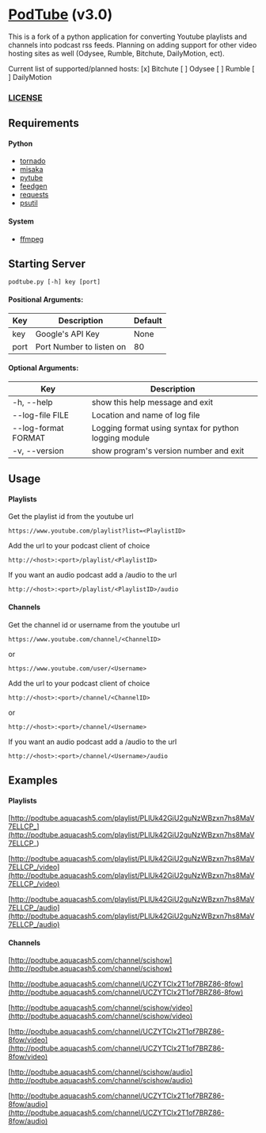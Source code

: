 # [PodTube](https://github.com/aquacash5/PodTube) (v3.0)

This is a fork of a python application for converting Youtube playlists and channels into podcast rss feeds. Planning on adding support for other video hosting sites as well (Odysee, Rumble, Bitchute, DailyMotion, ect).

Current list of supported/planned hosts:
[x] Bitchute
[ ] Odysee
[ ] Rumble
[ ] DailyMotion

### [LICENSE](https://github.com/aquacash5/podtube/blob/master/LICENSE)

## Requirements

#### Python

- [tornado](https://pypi.org/project/tornado/)
- [misaka](https://pypi.python.org/pypi/misaka/)
- [pytube](https://pypi.python.org/pypi/pytube/)
- [feedgen](https://pypi.python.org/pypi/feedgen/)
- [requests](https://pypi.org/project/requests/)
- [psutil](https://pypi.org/project/psutil/)

#### System

- [ffmpeg](http://ffmpeg.org/)

## Starting Server

```
podtube.py [-h] key [port]
```

#### Positional Arguments:

| Key  | Description              | Default |
| ---- | ------------------------ | ------- |
| key  | Google's API Key         | None    |
| port | Port Number to listen on | 80      |

#### Optional Arguments:

| Key                 | Description                                           |
| ------------------- | ----------------------------------------------------- |
| -h, --help          | show this help message and exit                       |
| --log-file FILE     | Location and name of log file                         |
| --log-format FORMAT | Logging format using syntax for python logging module |
| -v, --version       | show program's version number and exit                |

## Usage

#### Playlists

Get the playlist id from the youtube url

```
https://www.youtube.com/playlist?list=<PlaylistID>
```

Add the url to your podcast client of choice

```
http://<host>:<port>/playlist/<PlaylistID>
```

If you want an audio podcast add a /audio to the url

```
http://<host>:<port>/playlist/<PlaylistID>/audio
```

#### Channels

Get the channel id or username from the youtube url

```
https://www.youtube.com/channel/<ChannelID>
```
or
```
https://www.youtube.com/user/<Username>
```

Add the url to your podcast client of choice

```
http://<host>:<port>/channel/<ChannelID>
```
or
```
http://<host>:<port>/channel/<Username>
```

If you want an audio podcast add a /audio to the url

```
http://<host>:<port>/channel/<Username>/audio
```

## Examples

#### Playlists

[http://podtube.aquacash5.com/playlist/PLlUk42GiU2guNzWBzxn7hs8MaV7ELLCP_](http://podtube.aquacash5.com/playlist/PLlUk42GiU2guNzWBzxn7hs8MaV7ELLCP_)

[http://podtube.aquacash5.com/playlist/PLlUk42GiU2guNzWBzxn7hs8MaV7ELLCP_/video](http://podtube.aquacash5.com/playlist/PLlUk42GiU2guNzWBzxn7hs8MaV7ELLCP_/video)

[http://podtube.aquacash5.com/playlist/PLlUk42GiU2guNzWBzxn7hs8MaV7ELLCP_/audio](http://podtube.aquacash5.com/playlist/PLlUk42GiU2guNzWBzxn7hs8MaV7ELLCP_/audio)


#### Channels

[http://podtube.aquacash5.com/channel/scishow](http://podtube.aquacash5.com/channel/scishow)

[http://podtube.aquacash5.com/channel/UCZYTClx2T1of7BRZ86-8fow](http://podtube.aquacash5.com/channel/UCZYTClx2T1of7BRZ86-8fow)

[http://podtube.aquacash5.com/channel/scishow/video](http://podtube.aquacash5.com/channel/scishow/video)

[http://podtube.aquacash5.com/channel/UCZYTClx2T1of7BRZ86-8fow/video](http://podtube.aquacash5.com/channel/UCZYTClx2T1of7BRZ86-8fow/video)

[http://podtube.aquacash5.com/channel/scishow/audio](http://podtube.aquacash5.com/channel/scishow/audio)

[http://podtube.aquacash5.com/channel/UCZYTClx2T1of7BRZ86-8fow/audio](http://podtube.aquacash5.com/channel/UCZYTClx2T1of7BRZ86-8fow/audio)
